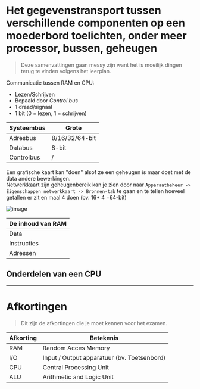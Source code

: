 # Het gegevenstransport tussen verschillende componenten op een moederbord toelichten, onder meer processor, bussen, geheugen  
> Deze samenvattingen gaan messy zijn want het is moeilijk dingen terug te vinden volgens het leerplan.  

Communicatie tussen RAM en CPU:
* Lezen/Schrijven
* Bepaald door *Control bus*
* 1 draad/signaal
* 1 bit (0 = lezen, 1 = schrijven)
  
Systeembus |  Grote | 
---|---|
Adresbus | 8/16/32/64-bit |
Databus | 8-bit |
Controlbus | / |


Een grafische kaart kan "doen" alsof ze een geheugen is maar doet met de data andere bewerkingen.  
Netwerkkaart zijn geheugenbereik kan je zien door naar `Apparaatbeheer -> Eigenschappen netwerkkaart -> Bronnen-tab` te gaan en te tellen hoeveel getallen er zit en maal 4 doen (bv. 16* 4 =64-bit)  

![image](https://user-images.githubusercontent.com/105280571/170944979-b808f5bf-7009-42c2-8ef7-e28178472f01.png)

De inhoud van RAM |
---|
Data |
Instructies |
Adressen |

## Onderdelen van een CPU


---

# Afkortingen 
> Dit zijn de afkortingen die je moet kennen voor het examen.  

Afkorting | Betekenis |
---|---|
RAM | Random Acces Memory |
I/O | Input / Output apparatuur (bv. Toetsenbord) |
CPU | Central Processing Unit |
ALU | Arithmetic and Logic Unit |
